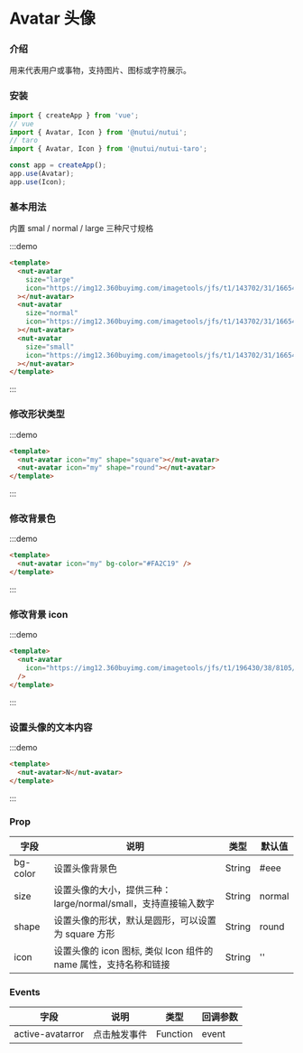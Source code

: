 # Avatar 头像

### 介绍

用来代表用户或事物，支持图片、图标或字符展示。

### 安装

```javascript
import { createApp } from 'vue';
// vue
import { Avatar, Icon } from '@nutui/nutui';
// taro
import { Avatar, Icon } from '@nutui/nutui-taro';

const app = createApp();
app.use(Avatar);
app.use(Icon);
```

### 基本用法

内置 smal / normal / large 三种尺寸规格

:::demo

```html
<template>
  <nut-avatar
    size="large"
    icon="https://img12.360buyimg.com/imagetools/jfs/t1/143702/31/16654/116794/5fc6f541Edebf8a57/4138097748889987.png"
  ></nut-avatar>
  <nut-avatar
    size="normal"
    icon="https://img12.360buyimg.com/imagetools/jfs/t1/143702/31/16654/116794/5fc6f541Edebf8a57/4138097748889987.png"
  ></nut-avatar>
  <nut-avatar
    size="small"
    icon="https://img12.360buyimg.com/imagetools/jfs/t1/143702/31/16654/116794/5fc6f541Edebf8a57/4138097748889987.png"
  ></nut-avatar>
</template>
```

:::

### 修改形状类型

:::demo

```html
<template>
  <nut-avatar icon="my" shape="square"></nut-avatar>
  <nut-avatar icon="my" shape="round"></nut-avatar>
</template>
```

:::

### 修改背景色

:::demo

```html
<template>
  <nut-avatar icon="my" bg-color="#FA2C19" />
</template>
```

:::

### 修改背景 icon

:::demo

```html
<template>
  <nut-avatar
    icon="https://img12.360buyimg.com/imagetools/jfs/t1/196430/38/8105/14329/60c806a4Ed506298a/e6de9fb7b8490f38.png"
  />
</template>
```

:::

### 设置头像的文本内容

:::demo

```html
<template>
  <nut-avatar>N</nut-avatar>
</template>
```

:::

### Prop

| 字段     | 说明                                                             | 类型   | 默认值 |
| -------- | ---------------------------------------------------------------- | ------ | ------ |
| bg-color | 设置头像背景色                                                   | String | #eee   |
| size     | 设置头像的大小，提供三种：large/normal/small，支持直接输入数字   | String | normal |
| shape    | 设置头像的形状，默认是圆形，可以设置为 square 方形               | String | round  |
| icon     | 设置头像的 icon 图标, 类似 Icon 组件的 name 属性，支持名称和链接 | String | ''     |

### Events

| 字段             | 说明         | 类型     | 回调参数 |
| ---------------- | ------------ | -------- | -------- |
| active-avatarror | 点击触发事件 | Function | event    |
